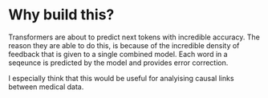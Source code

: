 

# Why build this?

Transformers are about to predict next tokens with incredible accuracy.
The reason they are able to do this, is because of the incredible density of feedback that is given to a single combined model. Each word in a seqeunce is predicted by the model and provides error correction.

I especially think that this would be useful for analyising causal links between medical data.

